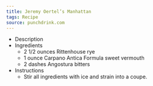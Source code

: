 ```yaml
---
title: Jeremy Oertel’s Manhattan
tags: Recipe
source: punchdrink.com
---
```


- Description
- Ingredients
	- 2 1/2 ounces Rittenhouse rye
	- 1 ounce Carpano Antica Formula sweet vermouth
	- 2 dashes Angostura bitters
- Instructions
	- Stir all ingredients with ice and strain into a coupe.